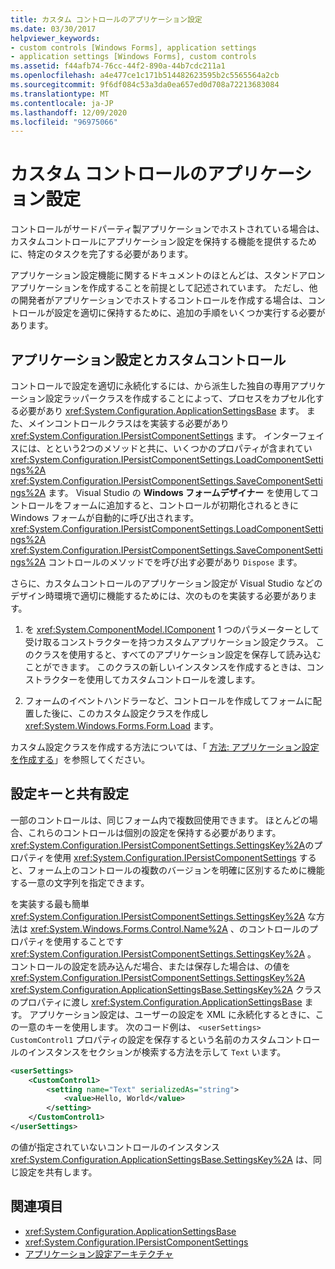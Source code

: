 ```yaml
---
title: カスタム コントロールのアプリケーション設定
ms.date: 03/30/2017
helpviewer_keywords:
- custom controls [Windows Forms], application settings
- application settings [Windows Forms], custom controls
ms.assetid: f44afb74-76cc-44f2-890a-44b7cdc211a1
ms.openlocfilehash: a4e477ce1c171b514482623595b2c5565564a2cb
ms.sourcegitcommit: 9f6df084c53a3da0ea657ed0d708a72213683084
ms.translationtype: MT
ms.contentlocale: ja-JP
ms.lasthandoff: 12/09/2020
ms.locfileid: "96975066"
---
```

# <a name="application-settings-for-custom-controls"></a>カスタム コントロールのアプリケーション設定
コントロールがサードパーティ製アプリケーションでホストされている場合は、カスタムコントロールにアプリケーション設定を保持する機能を提供するために、特定のタスクを完了する必要があります。

 アプリケーション設定機能に関するドキュメントのほとんどは、スタンドアロンアプリケーションを作成することを前提として記述されています。 ただし、他の開発者がアプリケーションでホストするコントロールを作成する場合は、コントロールが設定を適切に保持するために、追加の手順をいくつか実行する必要があります。

## <a name="application-settings-and-custom-controls"></a>アプリケーション設定とカスタムコントロール
 コントロールで設定を適切に永続化するには、から派生した独自の専用アプリケーション設定ラッパークラスを作成することによって、プロセスをカプセル化する必要があり <xref:System.Configuration.ApplicationSettingsBase> ます。 また、メインコントロールクラスはを実装する必要があり <xref:System.Configuration.IPersistComponentSettings> ます。 インターフェイスには、とという2つのメソッドと共に、いくつかのプロパティが含まれてい <xref:System.Configuration.IPersistComponentSettings.LoadComponentSettings%2A> <xref:System.Configuration.IPersistComponentSettings.SaveComponentSettings%2A> ます。 Visual Studio の **Windows フォームデザイナー** を使用してコントロールをフォームに追加すると、コントロールが初期化されるときに Windows フォームが自動的に呼び出されます。 <xref:System.Configuration.IPersistComponentSettings.LoadComponentSettings%2A> <xref:System.Configuration.IPersistComponentSettings.SaveComponentSettings%2A> コントロールのメソッドでを呼び出す必要があり `Dispose` ます。

 さらに、カスタムコントロールのアプリケーション設定が Visual Studio などのデザイン時環境で適切に機能するためには、次のものを実装する必要があります。

1. を <xref:System.ComponentModel.IComponent> 1 つのパラメーターとして受け取るコンストラクターを持つカスタムアプリケーション設定クラス。 このクラスを使用すると、すべてのアプリケーション設定を保存して読み込むことができます。 このクラスの新しいインスタンスを作成するときは、コンストラクターを使用してカスタムコントロールを渡します。

2. フォームのイベントハンドラーなど、コントロールを作成してフォームに配置した後に、このカスタム設定クラスを作成し <xref:System.Windows.Forms.Form.Load> ます。

 カスタム設定クラスを作成する方法については、「 [方法: アプリケーション設定を作成する](how-to-create-application-settings.md)」を参照してください。

## <a name="settings-keys-and-shared-settings"></a>設定キーと共有設定
 一部のコントロールは、同じフォーム内で複数回使用できます。 ほとんどの場合、これらのコントロールは個別の設定を保持する必要があります。 <xref:System.Configuration.IPersistComponentSettings.SettingsKey%2A>のプロパティを使用 <xref:System.Configuration.IPersistComponentSettings> すると、フォーム上のコントロールの複数のバージョンを明確に区別するために機能する一意の文字列を指定できます。

 を実装する最も簡単 <xref:System.Configuration.IPersistComponentSettings.SettingsKey%2A> な方法は <xref:System.Windows.Forms.Control.Name%2A> 、のコントロールのプロパティを使用することです <xref:System.Configuration.IPersistComponentSettings.SettingsKey%2A> 。 コントロールの設定を読み込んだ場合、または保存した場合は、の値を <xref:System.Configuration.IPersistComponentSettings.SettingsKey%2A> <xref:System.Configuration.ApplicationSettingsBase.SettingsKey%2A> クラスのプロパティに渡し <xref:System.Configuration.ApplicationSettingsBase> ます。 アプリケーション設定は、ユーザーの設定を XML に永続化するときに、この一意のキーを使用します。 次のコード例は、 `<userSettings>` `CustomControl1` プロパティの設定を保存するという名前のカスタムコントロールのインスタンスをセクションが検索する方法を示して `Text` います。

```xml
<userSettings>
    <CustomControl1>
        <setting name="Text" serializedAs="string">
            <value>Hello, World</value>
        </setting>
    </CustomControl1>
</userSettings>
```

 の値が指定されていないコントロールのインスタンス <xref:System.Configuration.ApplicationSettingsBase.SettingsKey%2A> は、同じ設定を共有します。

## <a name="see-also"></a>関連項目

- <xref:System.Configuration.ApplicationSettingsBase>
- <xref:System.Configuration.IPersistComponentSettings>
- [アプリケーション設定アーキテクチャ](application-settings-architecture.md)
